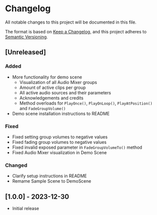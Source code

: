 # Changelog

All notable changes to this project will be documented in this file.

The format is based on [Keep a Changelog](https://keepachangelog.com/en/1.0.0/),
and this project adheres to [Semantic Versioning](https://semver.org/spec/v2.0.0.html).

## [Unreleased]

### Added
- More functionality for demo scene
    - Visualization of all Audio Mixer groups
    - Amount of active clips per group
    - All active audio sources and their parameters
    - Acknowledgements and credits
    - Method overloads for `PlayOnce()`, `PlayOnLoop()`, `PlayAtPosition()` and `FadeGroupVolume()`
- Demo scene installation instructions to README

### Fixed
- Fixed setting group volumes to negative values
- Fixed fading group volumes to negative values
- Fixed invalid exposed parameter in `FadeGroupVolumeTo()` method
- Fixed Audio Mixer visualization in Demo Scene

### Changed
- Clarify setup instructions in README
- Remame Sample Scene to DemoScene

## [1.0.0] - 2023-12-30

- Initial release